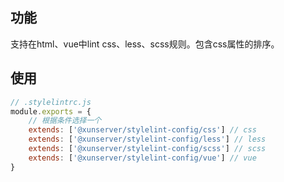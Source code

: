 ## 功能
支持在html、vue中lint css、less、scss规则。包含css属性的排序。

## 使用
```js
// .stylelintrc.js
module.exports = {
    // 根据条件选择一个
    extends: ['@xunserver/stylelint-config/css'] // css
    extends: ['@xunserver/stylelint-config/less'] // less
    extends: ['@xunserver/stylelint-config/scss'] // scss
    extends: ['@xunserver/stylelint-config/vue'] // vue
}
```